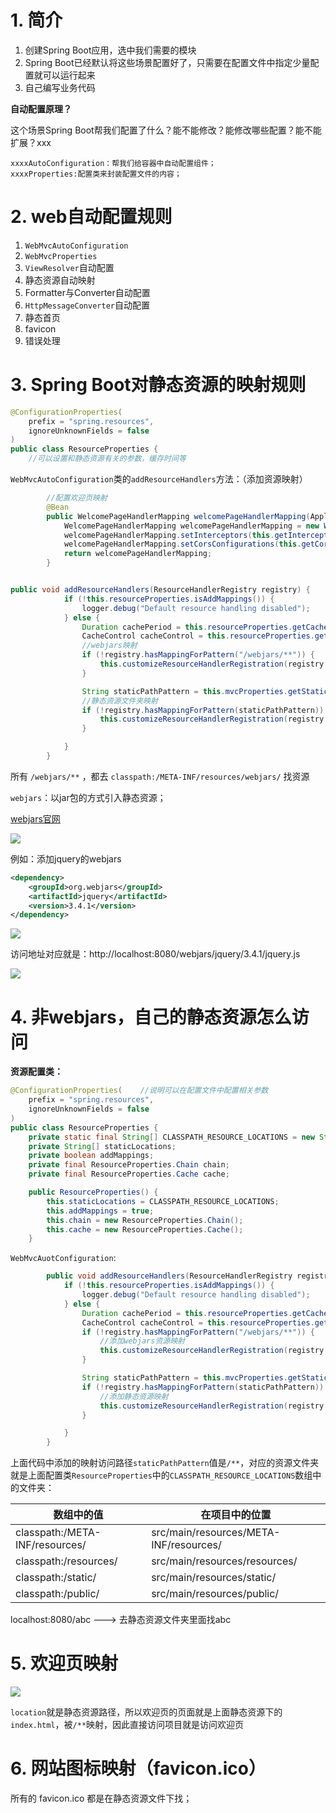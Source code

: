 # 1. 简介

1. 创建Spring Boot应用，选中我们需要的模块
2. Spring Boot已经默认将这些场景配置好了，只需要在配置文件中指定少量配置就可以运行起来
3. 自己编写业务代码

**自动配置原理？**

这个场景Spring Boot帮我们配置了什么？能不能修改？能修改哪些配置？能不能扩展？xxx

```
xxxxAutoConfiguration：帮我们给容器中自动配置组件；
xxxxProperties:配置类来封装配置文件的内容；
```

# 2. web自动配置规则

1. `WebMvcAutoConfiguration`
2. `WebMvcProperties`
3. `ViewResolver`自动配置
4. 静态资源自动映射
5. Formatter与Converter自动配置
6. `HttpMessageConverter`自动配置
7. 静态首页
8. favicon
9. 错误处理

# 3. Spring Boot对静态资源的映射规则

```java
@ConfigurationProperties(
    prefix = "spring.resources",
    ignoreUnknownFields = false
)
public class ResourceProperties {
    //可以设置和静态资源有关的参数，缓存时间等
```



`WebMvcAutoConfiguration`类的`addResourceHandlers`方法：（添加资源映射）

```java
        //配置欢迎页映射
		@Bean
        public WelcomePageHandlerMapping welcomePageHandlerMapping(ApplicationContext applicationContext, FormattingConversionService mvcConversionService, ResourceUrlProvider mvcResourceUrlProvider) {
            WelcomePageHandlerMapping welcomePageHandlerMapping = new WelcomePageHandlerMapping(new TemplateAvailabilityProviders(applicationContext), applicationContext, this.getWelcomePage(), this.mvcProperties.getStaticPathPattern());
            welcomePageHandlerMapping.setInterceptors(this.getInterceptors(mvcConversionService, mvcResourceUrlProvider));
            welcomePageHandlerMapping.setCorsConfigurations(this.getCorsConfigurations());
            return welcomePageHandlerMapping;
        }


public void addResourceHandlers(ResourceHandlerRegistry registry) {
            if (!this.resourceProperties.isAddMappings()) {
                logger.debug("Default resource handling disabled");
            } else {
                Duration cachePeriod = this.resourceProperties.getCache().getPeriod();
                CacheControl cacheControl = this.resourceProperties.getCache().getCachecontrol().toHttpCacheControl();
                //webjars映射
                if (!registry.hasMappingForPattern("/webjars/**")) {
                    this.customizeResourceHandlerRegistration(registry.addResourceHandler(new String[]{"/webjars/**"}).addResourceLocations(new String[]{"classpath:/META-INF/resources/webjars/"}).setCachePeriod(this.getSeconds(cachePeriod)).setCacheControl(cacheControl));
                }

                String staticPathPattern = this.mvcProperties.getStaticPathPattern();
                //静态资源文件夹映射
                if (!registry.hasMappingForPattern(staticPathPattern)) {
                    this.customizeResourceHandlerRegistration(registry.addResourceHandler(new String[]{staticPathPattern}).addResourceLocations(WebMvcAutoConfiguration.getResourceLocations(this.resourceProperties.getStaticLocations())).setCachePeriod(this.getSeconds(cachePeriod)).setCacheControl(cacheControl));
                }

            }
        }
```

所有 `/webjars/**` ，都去 `classpath:/META-INF/resources/webjars/` 找资源

`webjars`：以jar包的方式引入静态资源；

[webjars官网](https://www.webjars.org/)

![](https://gitee.com/krislin_zhao/IMGcloud/raw/master/img/20200525092551.png)

例如：添加jquery的webjars

```xml
<dependency>
    <groupId>org.webjars</groupId>
    <artifactId>jquery</artifactId>
    <version>3.4.1</version>
</dependency>
```

![](https://gitee.com/krislin_zhao/IMGcloud/raw/master/img/20200525093050.png)

访问地址对应就是：http://localhost:8080/webjars/jquery/3.4.1/jquery.js

![](https://gitee.com/krislin_zhao/IMGcloud/raw/master/img/20200525093242.png)

# 4. 非webjars，自己的静态资源怎么访问

**资源配置类：**

```java
@ConfigurationProperties(    //说明可以在配置文件中配置相关参数
    prefix = "spring.resources",
    ignoreUnknownFields = false
)
public class ResourceProperties {
    private static final String[] CLASSPATH_RESOURCE_LOCATIONS = new String[]{"classpath:/META-INF/resources/", "classpath:/resources/", "classpath:/static/", "classpath:/public/"};
    private String[] staticLocations;
    private boolean addMappings;
    private final ResourceProperties.Chain chain;
    private final ResourceProperties.Cache cache;

    public ResourceProperties() {
        this.staticLocations = CLASSPATH_RESOURCE_LOCATIONS;
        this.addMappings = true;
        this.chain = new ResourceProperties.Chain();
        this.cache = new ResourceProperties.Cache();
    }
```

`WebMvcAuotConfiguration`:

```java
        public void addResourceHandlers(ResourceHandlerRegistry registry) {
            if (!this.resourceProperties.isAddMappings()) {
                logger.debug("Default resource handling disabled");
            } else {
                Duration cachePeriod = this.resourceProperties.getCache().getPeriod();
                CacheControl cacheControl = this.resourceProperties.getCache().getCachecontrol().toHttpCacheControl();
                if (!registry.hasMappingForPattern("/webjars/**")) {
                    //添加webjars资源映射
                    this.customizeResourceHandlerRegistration(registry.addResourceHandler(new String[]{"/webjars/**"}).addResourceLocations(new String[]{"classpath:/META-INF/resources/webjars/"}).setCachePeriod(this.getSeconds(cachePeriod)).setCacheControl(cacheControl));
                }

                String staticPathPattern = this.mvcProperties.getStaticPathPattern();
                if (!registry.hasMappingForPattern(staticPathPattern)) {
                    //添加静态资源映射
                    this.customizeResourceHandlerRegistration(registry.addResourceHandler(new String[]{staticPathPattern}).addResourceLocations(WebMvcAutoConfiguration.getResourceLocations(this.resourceProperties.getStaticLocations())).setCachePeriod(this.getSeconds(cachePeriod)).setCacheControl(cacheControl));
                }

            }
        }
```

上面代码中添加的映射访问路径`staticPathPattern`值是`/**`，对应的资源文件夹就是上面配置类`ResourceProperties`中的`CLASSPATH_RESOURCE_LOCATIONS`数组中的文件夹：

| 数组中的值                     | 在项目中的位置                         |
| ------------------------------ | -------------------------------------- |
| classpath:/META-INF/resources/ | src/main/resources/META-INF/resources/ |
| classpath:/resources/          | src/main/resources/resources/          |
| classpath:/static/             | src/main/resources/static/             |
| classpath:/public/             | src/main/resources/public/             |

localhost:8080/abc ---> 去静态资源文件夹里面找abc

# 5. 欢迎页映射

![](https://gitee.com/krislin_zhao/IMGcloud/raw/master/img/20200525095930.png)

`location`就是静态资源路径，所以欢迎页的页面就是上面静态资源下的`index.html`，被`/**`映射，因此直接访问项目就是访问欢迎页

# 6. 网站图标映射（favicon.ico）

所有的 favicon.ico 都是在静态资源文件下找；